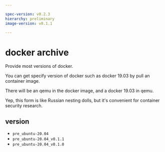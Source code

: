```yaml
---

spec-version: v0.2.3
hierarchy: preliminary
image-version: v0.1.1

---
```


# docker archive

Provide most versions of docker. 

You can get specify version of docker such as docker 19.03 by pull an container image.

There will be an qemu in the docker image, and a docker 19.03 in qemu.

Yep, this form is like Russian nesting dolls, but it's convenient for container security research.

## version

* `pre_ubuntu-20.04`
* `pre_ubuntu-20.04_v0.1.1`
* `pre_ubuntu-20.04_v0.1.0`
